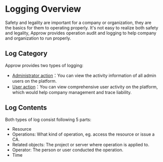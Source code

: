 # Logging Overview

Safety and legality are important for a company or organization, they are the basics for them to operating properly. It's not easy to realize both safety and legality, Approw provides operation audit and logging to help company and organization to run properly.
## Log Category

Approw provides two types of logging:

- [Administrator action](./administrator-action.md)：You can view the activity information of all admin users on the platform.
- [User action](./user-action.md)：You can view comprehensive user activity on the platform, which would help company management and trace liability.
## Log Contents

Both types of log consist following 5 parts:
- Resource
- Operations: What kind of operation, eg. access the resource or issue a CA.
- Related objects: The project or server where operation is applied to.
- Operator: The person or user conducted the operation.
- Time
